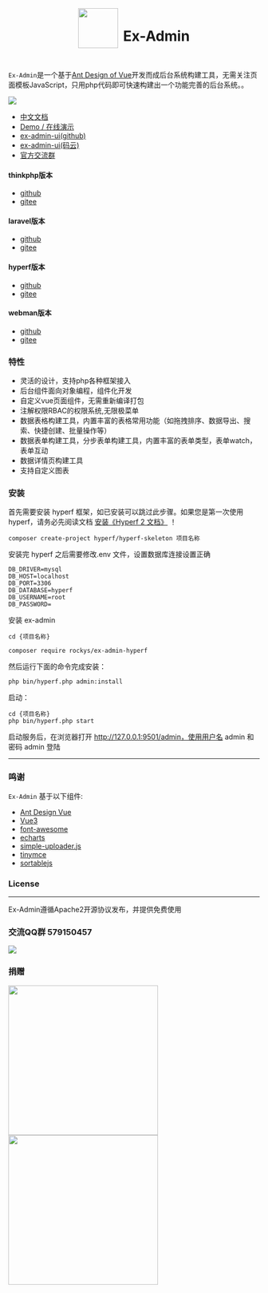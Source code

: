 <div align="center" style="display:flex;justify-content:center">
    <img src="https://www.ex-admin.com/logo.png" height="80"><h1 style="margin-left:10px">Ex-Admin</h3>
</div>
<br>
<p><code>Ex-Admin</code>是一个基于<a href="https://www.antdv.com/docs/vue/introduce-cn/" target="_blank">Ant Design of Vue</a>开发而成后台系统构建工具，无需关注页面模板JavaScript，只用php代码即可快速构建出一个功能完善的后台系统。。</p>

![](https://www.ex-admin.com/img/1655645000903.png)


- [中文文档](https://www.ex-admin.com/doc)
- [Demo / 在线演示](https://demo.ex-admin.com)
- [ex-admin-ui(github)](https://github.com/rocky-git/ex-admin-ui)
- [ex-admin-ui(码云)](https://gitee.com/rocky-git/ex-admin-ui)
- [官方交流群](https://jq.qq.com/?_wv=1027&k=ueqB1sVD)

#### thinkphp版本
- [github](https://github.com/rocky-git/ex-admin-thinkphp)
- [gitee](https://gitee.com/rocky-git/ex-admin-thinkphp)

#### laravel版本
- [github](https://github.com/rocky-git/ex-admin-laravel)
- [gitee](https://gitee.com/rocky-git/ex-admin-laravel)

#### hyperf版本
- [github](https://github.com/rocky-git/ex-admin-hyperf)
- [gitee](https://gitee.com/rocky-git/ex-admin-hyperf)

#### webman版本
- [github](https://github.com/rocky-git/ex-admin-webman)
- [gitee](https://gitee.com/rocky-git/ex-admin-webman)




### 特性
- 灵活的设计，支持php各种框架接入
- 后台组件面向对象编程，组件化开发
- 自定义vue页面组件，无需重新编译打包
- 注解权限RBAC的权限系统,无限极菜单
- 数据表格构建工具，内置丰富的表格常用功能（如拖拽排序、数据导出、搜索、快捷创建、批量操作等）
- 数据表单构建工具，分步表单构建工具，内置丰富的表单类型，表单watch，表单互动
- 数据详情页构建工具
- 支持自定义图表

### 安装
首先需要安装 hyperf 框架，如已安装可以跳过此步骤。如果您是第一次使用 hyperf，请务必先阅读文档 <a href="https://www.hyperf.wiki/2.2/#/zh-cn/quick-start/install" target="_blank">安装《Hyperf 2 文档》</a> ！
```
composer create-project hyperf/hyperf-skeleton 项目名称
```

安装完 hyperf 之后需要修改.env 文件，设置数据库连接设置正确
```
DB_DRIVER=mysql
DB_HOST=localhost
DB_PORT=3306
DB_DATABASE=hyperf
DB_USERNAME=root
DB_PASSWORD=
```

安装 ex-admin

```
cd {项目名称}

composer require rockys/ex-admin-hyperf
```


然后运行下面的命令完成安装：
```
php bin/hyperf.php admin:install
```

启动：
```
cd {项目名称}
php bin/hyperf.php start
```
启动服务后，在浏览器打开 http://127.0.0.1:9501/admin，使用用户名 admin 和密码 admin 登陆

-----------------------------------


### 鸣谢
`Ex-Admin` 基于以下组件:
+ [Ant Design Vue](https://www.antdv.com)
+ [Vue3](https://cn.vuejs.org/)
+ [font-awesome](http://fontawesome.io)
+ [echarts](https://echarts.apache.org/)
+ [simple-uploader.js](https://github.com/simple-uploader/Uploader)
+ [tinymce](https://www.tiny.cloud/)
+ [sortablejs](http://www.sortablejs.com/)



### License

------------

Ex-Admin遵循Apache2开源协议发布，并提供免费使用

### 交流QQ群 579150457

![](https://www.ex-admin.com/storage/qq_team.png)

### 捐赠

<div>
<img src="https://www.ex-admin.com/storage/files/fa5b3c66950b0bc92b96552dd8095ac7.jpeg" height="300">

<img src="https://www.ex-admin.com/storage/files/82ace9b2aebc95aaa59610bfb5a620bf.jpeg" height="300">
</div>